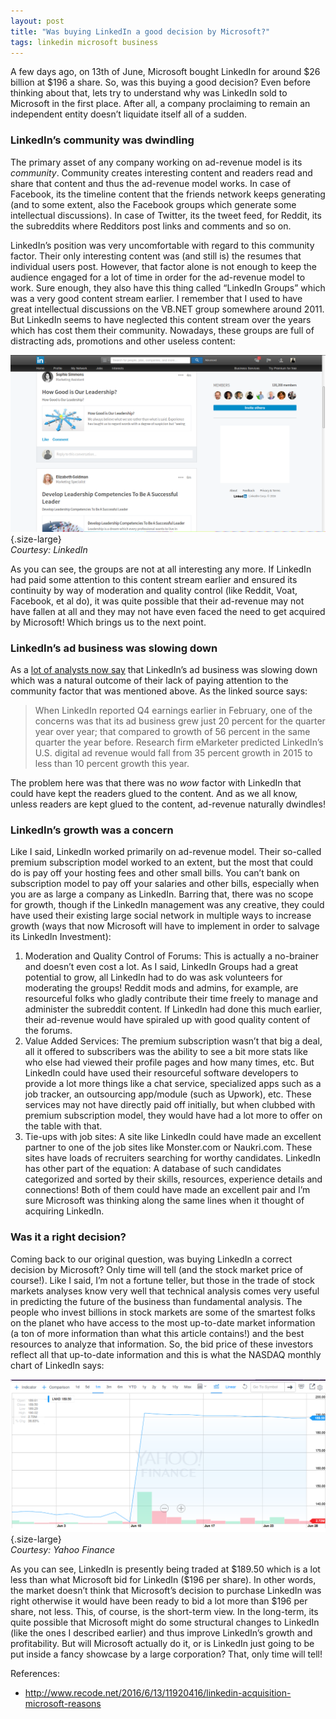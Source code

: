 ```yaml
---
layout: post
title: "Was buying LinkedIn a good decision by Microsoft?"
tags: linkedin microsoft business
---
```


A few days ago, on 13th of June, Microsoft bought LinkedIn for around \$26 billion at \$196 a share. So, was this buying a good decision? Even before thinking about that, lets try to understand why was LinkedIn sold to Microsoft in the first place. After all, a company proclaiming to remain an independent entity doesn’t liquidate itself all of a sudden.<!--more-->

### LinkedIn’s community was dwindling

The primary asset of any company working on ad-revenue model is its *community*. Community creates interesting content and readers read and share that content and thus the ad-revenue model works. In case of Facebook, its the timeline content that the friends network keeps generating (and to some extent, also the Facebook groups which generate some intellectual discussions). In case of Twitter, its the tweet feed, for Reddit, its the subreddits where Redditors post links and comments and so on.

LinkedIn’s position was very uncomfortable with regard to this community factor. Their only interesting content was (and still is) the resumes that individual users post. However, that factor alone is not enough to keep the audience engaged for a lot of time in order for the ad-revenue model to work. Sure enough, they also have this thing called “LinkedIn Groups” which was a very good content stream earlier. I remember that I used to have great intellectual discussions on the VB.NET group somewhere around 2011. But LinkedIn seems to have neglected this content stream over the years which has cost them their community. Nowadays, these groups are full of distracting ads, promotions and other useless content:

![LinkedIn Groups](/uploads/old/LinkedIn_Groups.png){.size-large}\
*Courtesy: LinkedIn*

As you can see, the groups are not at all interesting any more. If LinkedIn had paid some attention to this content stream earlier and ensured its continuity by way of moderation and quality control (like Reddit, Voat, Facebook, et al do), it was quite possible that their ad-revenue may not have fallen at all and they may not have even faced the need to get acquired by Microsoft! Which brings us to the next point.

### LinkedIn’s ad business was slowing down

As a [lot of analysts now say](http://www.recode.net/2016/6/13/11920416/linkedin-acquisition-microsoft-reasons) that LinkedIn’s ad business was slowing down which was a natural outcome of their lack of paying attention to the community factor that was mentioned above. As the linked source says:

> When LinkedIn reported Q4 earnings earlier in February, one of the concerns was that its ad business grew just 20 percent for the quarter year over year; that compared to growth of 56 percent in the same quarter the year before. Research firm eMarketer predicted LinkedIn’s U.S. digital ad revenue would fall from 35 percent growth in 2015 to less than 10 percent growth this year.

The problem here was that there was no *wow* factor with LinkedIn that could have kept the readers glued to the content. And as we all know, unless readers are kept glued to the content, ad-revenue naturally dwindles!

### LinkedIn’s growth was a concern

Like I said, LinkedIn worked primarily on ad-revenue model. Their so-called premium subscription model worked to an extent, but the most that could do is pay off your hosting fees and other small bills. You can’t bank on subscription model to pay off your salaries and other bills, especially when you are as large a company as LinkedIn. Barring that, there was no scope for growth, though if the LinkedIn management was any creative, they could have used their existing large social network in multiple ways to increase growth (ways that now Microsoft will have to implement in order to salvage its LinkedIn Investment):

1.  Moderation and Quality Control of Forums: This is actually a no-brainer and doesn’t even cost a lot. As I said, LinkedIn Groups had a great potential to grow, all LinkedIn had to do was ask volunteers for moderating the groups! Reddit mods and admins, for example, are resourceful folks who gladly contribute their time freely to manage and administer the subreddit content. If LinkedIn had done this much earlier, their ad-revenue would have spiraled up with good quality content of the forums.
2.  Value Added Services: The premium subscription wasn’t that big a deal, all it offered to subscribers was the ability to see a bit more stats like who else had viewed their profile pages and how many times, etc. But LinkedIn could have used their resourceful software developers to provide a lot more things like a chat service, specialized apps such as a job tracker, an outsourcing app/module (such as Upwork), etc. These services may not have directly paid off initially, but when clubbed with premium subscription model, they would have had a lot more to offer on the table with that.
3.  Tie-ups with job sites: A site like LinkedIn could have made an excellent partner to one of the job sites like Monster.com or Naukri.com. These sites have loads of recruiters searching for worthy candidates. LinkedIn has other part of the equation: A database of such candidates categorized and sorted by their skills, resources, experience details and connections! Both of them could have made an excellent pair and I’m sure Microsoft was thinking along the same lines when it thought of acquiring LinkedIn.

### Was it a right decision?

Coming back to our original question, was buying LinkedIn a correct decision by Microsoft? Only time will tell (and the stock market price of course!). Like I said, I’m not a fortune teller, but those in the trade of stock markets analyses know very well that technical analysis comes very useful in predicting the future of the business than fundamental analysis. The people who invest billions in stock markets are some of the smartest folks on the planet who have access to the most up-to-date market information (a ton of more information than what this article contains!) and the best resources to analyze that information. So, the bid price of these investors reflect all that up-to-date information and this is what the NASDAQ monthly chart of LinkedIn says:

![LinkedIn monthly chart on NASDAQ](/uploads/old/LinkedIn_Chart.png){.size-large}\
*Courtesy: Yahoo Finance*

As you can see, LinkedIn is presently being traded at \$189.50 which is a lot less than what Microsoft bid for LinkedIn (\$196 per share). In other words, the market doesn’t think that Microsoft’s decision to purchase LinkedIn was right otherwise it would have been ready to bid a lot more than \$196 per share, not less. This, of course, is the short-term view. In the long-term, its quite possible that Microsoft might do some structural changes to LinkedIn (like the ones I described earlier) and thus improve LinkedIn’s growth and profitability. But will Microsoft actually do it, or is LinkedIn just going to be put inside a fancy showcase by a large corporation? That, only time will tell!

References:

-   <http://www.recode.net/2016/6/13/11920416/linkedin-acquisition-microsoft-reasons>
